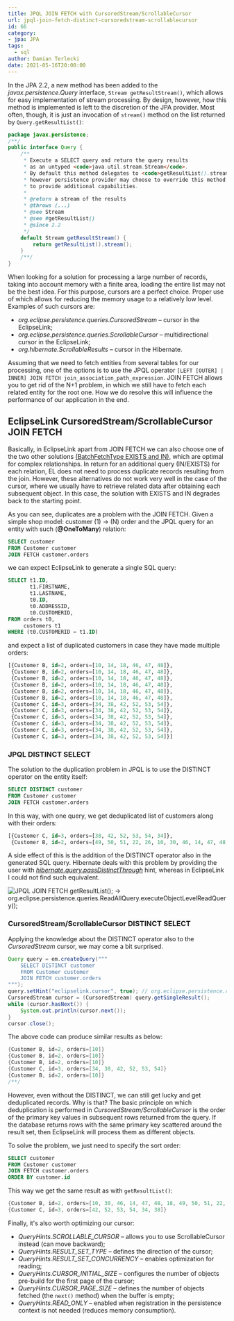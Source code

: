 ```yaml
---
title: JPQL JOIN FETCH with CursoredStream/ScrollableCursor
url: jpql-join-fetch-distinct-cursoredstream-scrollablecursor
id: 66
category:
- jpa: JPA
tags:
  - sql
author: Damian Terlecki
date: 2021-05-16T20:00:00
---
```


In the JPA 2.2, a new method has been added to the *javax.persistence.Query* interface, `Stream getResultStream()`, which allows
for easy implementation of stream processing. By design, however, how this method is implemented is left to the discretion of the
JPA provider. Most often, though, it is just an invocation of `stream()` method on the list returned by `Query.getResultList()`:

```java
package javax.persistence;
/**/
public interface Query {
    /**
     * Execute a SELECT query and return the query results
     * as an untyped <code>java.util.stream.Stream</code>.
     * By default this method delegates to <code>getResultList().stream()</code>,
     * however persistence provider may choose to override this method
     * to provide additional capabilities.
     *
     * @return a stream of the results
     * @throws (...)
     * @see Stream
     * @see #getResultList()
     * @since 2.2
     */
    default Stream getResultStream() {
        return getResultList().stream();
    }
    /**/
}
```

When looking for a solution for processing a large number of records, taking into account memory with a finite area, loading the entire list
may not be the best idea. For this purpose, cursors are a perfect choice. Proper use of which allows for
reducing the memory usage to a relatively low level. Examples of such cursors are:
- *org.eclipse.persistence.queries.CursoredStream* – cursor in the EclipseLink;
- *org.eclipse.persistence.queries.ScrollableCursor* – multidirectional cursor in the EclipseLink;
- *org.hibernate.ScrollableResults* – cursor in the Hibernate.

Assuming that we need to fetch entities from several tables for our processing, one of the options is
to use the JPQL operator `[LEFT [OUTER] | INNER] JOIN FETCH join_association_path_expression`. JOIN FETCH
allows you to get rid of the N+1 problem, in which we still have to fetch each related entity for the root one.
How we do resolve this will influence the performance of our application in the end.

## EclipseLink CursoredStream/ScrollableCursor JOIN FETCH

Basically, in EclipseLink apart from JOIN FETCH we can also choose one of the 
two other solutions [(BatchFetchType EXISTS and IN)](https://java-persistence-performance.blogspot.com/2010/08/batch-fetching-optimizing-object-graph.html),
which are optimal for complex relationships.
In return for an additional query (IN/EXISTS) for each relation, EL does not need to process duplicate records resulting from the join.
However, these alternatives do not work very well in the case of the cursor, where we usually have to retrieve related data after obtaining each subsequent object.
In this case, the solution with EXISTS and IN degrades back to the starting point.


As you can see, duplicates are a problem with the JOIN FETCH. Given a simple shop model: customer (1) -> (N) order
and the JPQL query for an entity with such (**@OneToMany**) relation:
```sql
SELECT customer
FROM Customer customer
JOIN FETCH customer.orders
```
we can expect EclipseLink to generate a single SQL query:
```sql
SELECT t1.ID,
       t1.FIRSTNAME,
       t1.LASTNAME,
       t0.ID,
       t0.ADDRESSID,
       t0.CUSTOMERID,
FROM orders t0,
     customers t1
WHERE (t0.CUSTOMERID = t1.ID)
```
and expect a list of duplicated customers in case they have made multiple orders:
```sql
[{Customer B, id=2, orders=[10, 14, 18, 46, 47, 48]},
 {Customer B, id=2, orders=[10, 14, 18, 46, 47, 48]},
 {Customer B, id=2, orders=[10, 14, 18, 46, 47, 48]},
 {Customer B, id=2, orders=[10, 14, 18, 46, 47, 48]},
 {Customer B, id=2, orders=[10, 14, 18, 46, 47, 48]},
 {Customer B, id=2, orders=[10, 14, 18, 46, 47, 48]},
 {Customer C, id=3, orders=[34, 38, 42, 52, 53, 54]},
 {Customer C, id=3, orders=[34, 38, 42, 52, 53, 54]},
 {Customer C, id=3, orders=[34, 38, 42, 52, 53, 54]},
 {Customer C, id=3, orders=[34, 38, 42, 52, 53, 54]},
 {Customer C, id=3, orders=[34, 38, 42, 52, 53, 54]},
 {Customer C, id=3, orders=[34, 38, 42, 52, 53, 54]}]
```

### JPQL DISTINCT SELECT

The solution to the duplication problem in JPQL is to use the DISTINCT operator on the entity itself:
```sql
SELECT DISTINCT customer
FROM Customer customer
JOIN FETCH customer.orders
```
In this way, with one query, we get deduplicated list of customers along with their orders:
```sql
[{Customer C, id=3, orders=[38, 42, 52, 53, 54, 34]},
 {Customer B, id=2, orders=[49, 50, 51, 22, 26, 10, 30, 46, 14, 47, 48, 18]}]
```
A side effect of this is the addition of the DISTINCT operator also in the generated SQL query.
Hibernate deals with this problem by providing the user with [*hibernate.query.passDistinctThrough*](https://vladmihalcea.com/jpql-distinct-jpa-hibernate/)
hint, whereas in EclipseLink I could not find such equivalent.

<img src="/img/hq/jpql-join-fetch-distinct.png" alt="JPQL JOIN FETCH getResultList(); -> org.eclipse.persistence.queries.ReadAllQuery.executeObjectLevelReadQuery();" title="EclipseLink JPQL JOIN FETCH getResultList(); -> org.eclipse.persistence.queries.ReadAllQuery.executeObjectLevelReadQuery();">

### CursoredStream/ScrollableCursor DISTINCT SELECT

Applying the knowledge about the DISTINCT operator also to the *CursoredStream* cursor, we may come a bit surprised.

```java
Query query = em.createQuery("""
    SELECT DISTINCT customer
    FROM Customer customer
    JOIN FETCH customer.orders
""");
query.setHint("eclipselink.cursor", true); // org.eclipse.persistence.config.QueryHints.CURSOR
CursoredStream cursor = (CursoredStream) query.getSingleResult();
while (cursor.hasNext()) {
    System.out.println(cursor.next());
}
cursor.close();
```

The above code can produce similar results as below:
```java
{Customer B, id=2, orders=[10]}
{Customer B, id=2, orders=[10]}
{Customer B, id=2, orders=[10]}
{Customer C, id=3, orders=[34, 38, 42, 52, 53, 54]}
{Customer B, id=2, orders=[10]}
/**/
```

However, even without the DISTINCT, we can still get lucky and get deduplicated records. Why is that?
The basic principle on which deduplication is performed in *CursoredStream/ScrollableCursor* is the order of the primary key values in subsequent rows
returned from the query. If the database returns rows with the same primary key scattered around the result set, then
EclipseLink will process them as different objects.

To solve the problem, we just need to specify the sort order:
```sql
SELECT customer
FROM Customer customer
JOIN FETCH customer.orders
ORDER BY customer.id
```
This way we get the same result as with `getResultList()`:
```java
{Customer B, id=2, orders=[10, 30, 46, 14, 47, 48, 18, 49, 50, 51, 22, 26]}
{Customer C, id=3, orders=[42, 52, 53, 54, 34, 38]}
```

Finally, it's also worth optimizing our cursor:
- *QueryHints.SCROLLABLE_CURSOR* – allows you to use ScrollableCursor instead (can move backward);
- *QueryHints.RESULT_SET_TYPE* – defines the direction of the cursor;
- *QueryHints.RESULT_SET_CONCURRENCY* – enables optimization for reading;
- *QueryHints.CURSOR_INITIAL_SIZE* – configures the number of objects pre-build for the first page of the cursor;
- *QueryHints.CURSOR_PAGE_SIZE* – defines the number of objects fetched (the `next()` method) when the buffer is empty;
- *QueryHints.READ_ONLY* – enabled when registration in the persistence context is not needed (reduces memory consumption).
